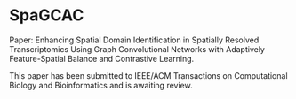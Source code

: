 # SpaGCAC
Paper: Enhancing Spatial Domain Identification in Spatially Resolved Transcriptomics Using Graph Convolutional Networks with Adaptively Feature-Spatial Balance and Contrastive Learning.

This paper has been submitted to IEEE/ACM Transactions on Computational Biology and Bioinformatics and is awaiting review.
